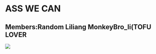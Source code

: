 # **ASS WE CAN**
## Members:Random Liliang MonkeyBro_li(TOFU LOVER
![](https://github.com/korok1999/ComplexSMTP/raw/Version_SSL/image/tiaoxi.jpg)
